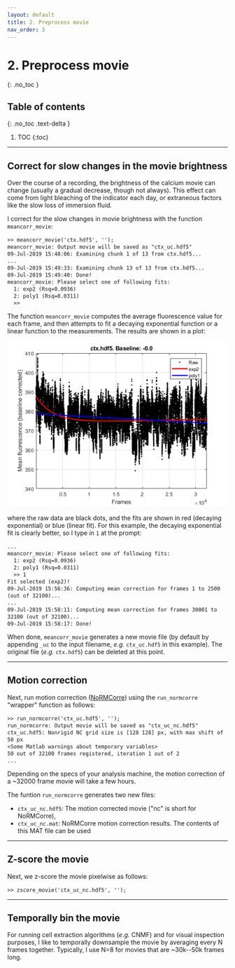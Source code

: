 ```yaml
---
layout: default
title: 2. Preprocess movie
nav_order: 3
---
```


# 2. Preprocess movie
{: .no_toc }

## Table of contents
{: .no_toc .text-delta }

1. TOC
{:toc}

---

## Correct for slow changes in the movie brightness

Over the course of a recording, the brightness of the calcium movie can change (usually a gradual decrease, though not always). This effect can come from light bleaching of the indicator each day, or extraneous factors like the slow loss of immersion fluid.

I correct for the slow changes in movie brightness with the function `meancorr_movie`:
```
>> meancorr_movie('ctx.hdf5', '');
meancorr_movie: Output movie will be saved as "ctx_uc.hdf5"
09-Jul-2019 15:48:06: Examining chunk 1 of 13 from ctx.hdf5...
...
09-Jul-2019 15:49:33: Examining chunk 13 of 13 from ctx.hdf5...
09-Jul-2019 15:49:40: Done!
meancorr_movie: Please select one of following fits:
  1: exp2 (Rsq=0.0936)
  2: poly1 (Rsq=0.0311)
  >> 
```
The function `meancorr_movie` computes the average fluorescence value for each frame, and then attempts to fit a decaying exponential function or a linear function to the measurements. The results are shown in a plot:

![meancorr_movie fits](meancorr_fits.png)

where the raw data are black dots, and the fits are shown in red (decaying exponential) or blue (linear fit). For this example, the decaying exponential fit is clearly better, so I type in `1` at the prompt:
```
...
meancorr_movie: Please select one of following fits:
  1: exp2 (Rsq=0.0936)
  2: poly1 (Rsq=0.0311)
  >> 1
Fit selected (exp2)!
09-Jul-2019 15:56:36: Computing mean correction for frames 1 to 2500 (out of 32100)...
...
09-Jul-2019 15:58:11: Computing mean correction for frames 30001 to 32100 (out of 32100)...
09-Jul-2019 15:58:17: Done!
```

When done, `meancorr_movie` generates a new movie file (by default by appending `_uc` to the input filename, _e.g._ `ctx_uc.hdf5` in this example). The original file (_e.g._ `ctx.hdf5`) can be deleted at this point.

---

## Motion correction

Next, run motion correction ([NoRMCorre](https://github.com/flatironinstitute/NoRMCorre)) using the `run_normcorre` "wrapper" function as follows:
```
>> run_normcorre('ctx_uc.hdf5', '');
run_normcorre: Output movie will be saved as "ctx_uc_nc.hdf5"
ctx_uc.hdf5: Nonrigid NC grid size is [128 128] px, with max shift of 50 px
<Some Matlab warnings about temporary variables>
50 out of 32100 frames registered, iteration 1 out of 2 
...

```
Depending on the specs of your analysis machine, the motion correction of a ~32000 frame movie will take a few hours.

The funtion `run_normcorre` generates two new files:

- `ctx_uc_nc.hdf5`: The motion corrected movie ("nc" is short for NoRMCorre),
- `ctx_uc_nc.mat`: NoRMCorre motion correction results. The contents of this MAT file can be used 

---

## Z-score the movie

Next, we z-score the movie pixelwise as follows:
```
>> zscore_movie('ctx_uc_nc.hdf5', '');
```

---

## Temporally bin the movie

For running cell extraction algorithms (_e.g._ CNMF) and for visual inspection purposes, I like to temporally downsample the movie by averaging every N frames together. Typically, I use N=8 for movies that are ~30k--50k frames long.
